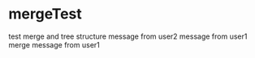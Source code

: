# mergeTest
test merge and tree structure
message from user2
message from user1
merge message from user1
